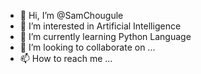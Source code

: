 - 👋 Hi, I’m @SamChougule
- 👀 I’m interested in Artificial Intelligence 
- 🌱 I’m currently learning Python Language 
- 💞️ I’m looking to collaborate on ...
- 📫 How to reach me ...

<!---
SamChougule/SamChougule is a ✨ special ✨ repository because its `README.md` (this file) appears on your GitHub profile.
You can click the Preview link to take a look at your changes.
--->
